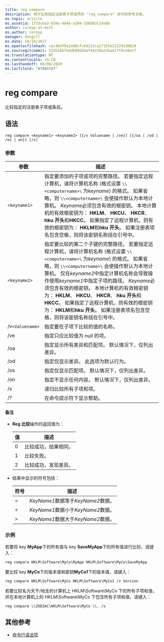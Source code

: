 ```yaml
---
title: reg compare
description: 用于比较指定注册表子项或项的 "reg compare" 命令的参考文章。
ms.topic: article
ms.assetid: 177dc6a3-034e-4846-a394-330d03c14e0b
author: coreyp-at-msft
ms.author: coreyp
manager: dongill
ms.date: 10/16/2017
ms.openlocfilehash: cac4b4f0e2e00cfc6d121ca27155b122291d0829
ms.sourcegitcommit: 53d526bfeddb89d28af44210a23ba417f6ce0ecf
ms.translationtype: MT
ms.contentlocale: zh-CN
ms.lasthandoff: 08/06/2020
ms.locfileid: "87884197"
---
```

# <a name="reg-compare"></a>reg compare

比较指定的注册表子项或条目。

## <a name="syntax"></a>语法

```
reg compare <keyname1> <keyname2> [{/v Valuename | /ve}] [{/oa | /od | /os | on}] [/s]
```

### <a name="parameters"></a>参数

| 参数 | 描述 |
|--|--|
| `<keyname1>` | 指定要添加的子项或项的完整路径。 若要指定远程计算机，请将计算机名称 (格式设置 `\\<computername>\` 为*keyname*) 的格式。 如果省略，则 `\\<computername>\` 会使操作默认为本地计算机。 *Keyname*必须包含有效的根密钥。 本地计算机的有效根密钥为： **HKLM**、 **HKCU**、 **HKCR**、 **hku 开头**和**HKCC**。 如果指定了远程计算机，则有效的根密钥为： **HKLM**和**hku 开头**。 如果注册表项名包含空格，则将该密钥名称括在引号中。 |
| `<keyname2>` | 指定要比较的第二个子键的完整路径。 若要指定远程计算机，请将计算机名称 (格式设置 `\\<computername>\` 为*keyname*) 的格式。 如果省略，则 `\\<computername>\` 会使操作默认为本地计算机。 仅在*keyname2*中指定计算机名称会导致操作使用*keyname1*中指定子项的路径。 *Keyname*必须包含有效的根密钥。 本地计算机的有效根密钥为： **HKLM**、 **HKCU**、 **HKCR**、 **hku 开头**和**HKCC**。 如果指定了远程计算机，则有效的根密钥为： **HKLM**和**hku 开头**。 如果注册表项名包含空格，则将该密钥名称括在引号中。 |
| /v`<Valuename>` | 指定要在子项下比较的值的名称。 |
| /ve | 指定只应比较值为 null 的项。 |
| /oa | 指定显示所有差异和匹配项。 默认情况下，仅列出差异。 |
| /od | 指定仅显示差异。 此选项为默认行为。 |
| /os | 指定仅显示匹配项。 默认情况下，仅列出差异。 |
| /on | 指定不显示任何内容。 默认情况下，仅列出差异。 |
| /s | 递归比较所有子项和项。 |
| /? | 在命令提示符下显示帮助。 |

#### <a name="remarks"></a>备注

- **Reg 比较**操作的返回值为：

    | 值 | 描述 |
    |--|--|
    | 0 | 比较成功，结果相同。 |
    | 1 | 比较失败。 |
    | 2 | 比较成功，发现差异。 |

- 结果中显示的符号包括：

    | 符号 | 描述 |
    |--|--|
    | = | *KeyName1*数据等于*KeyName2*数据。 |
    | < | *KeyName1*数据小于*KeyName2*数据。 |
    | > | *KeyName1*数据大于*KeyName2*数据。 |

### <a name="examples"></a>示例

若要将 key **MyApp**下的所有值与 key **SaveMyApp**下的所有值进行比较，请键入：

```
reg compare HKLM\Software\MyCo\MyApp HKLM\Software\MyCo\SaveMyApp
```

要比较 key **MyCo**下的版本值和密钥**MyCo1**下的版本值，请键入：

```
reg compare HKLM\Software\MyCo HKLM\Software\MyCo1 /v Version
```

若要比较名为天干/地支的计算机上 HKLM\Software\MyCo 下的所有子项和值，并在本地计算机上的 HKLM\Software\MyCo 下包含所有子项和值，请键入：

```
reg compare \\ZODIAC\HKLM\Software\MyCo \\. /s
```

## <a name="additional-references"></a>其他参考

- [命令行语法项](command-line-syntax-key.md)
